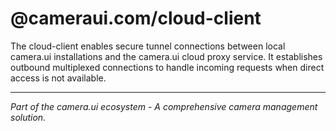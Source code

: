 # @cameraui.com/cloud-client

The cloud-client enables secure tunnel connections between local camera.ui installations and the camera.ui cloud proxy service. It establishes outbound multiplexed connections to handle incoming requests when direct access is not available.

---

*Part of the camera.ui ecosystem - A comprehensive camera management solution.*